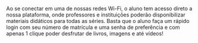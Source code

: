 Ao se conectar em uma de nossas redes Wi-Fi, o aluno tem acesso direto a nossa plataforma, onde professores e instituições poderão disponibilizar materiais didáticos para todas as séries. Basta que o aluno faça um rápido login com seu número de matrícula e uma senha de preferência e com apenas 1 clique poder desfrutar de livros, imagens e até vídeos!
